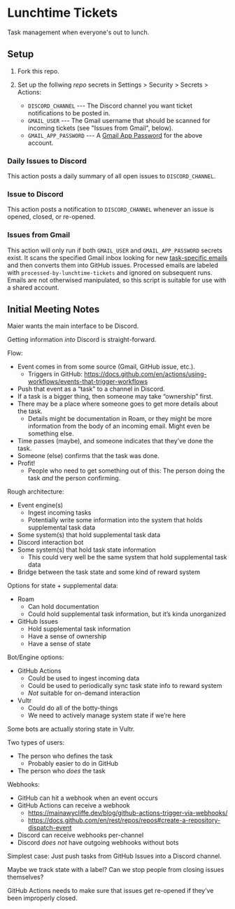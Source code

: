 # Lunchtime Tickets

Task management when everyone's out to lunch.

## Setup

1. Fork this repo.

2. Set up the follwing *repo* secrets in Settings > Security > Secrets > Actions:

	- `DISCORD_CHANNEL` --- The Discord channel you want ticket notifications to be posted in.
	- `GMAIL_USER` --- The Gmail username that should be scanned for incoming tickets (see "Issues from Gmail", below).
	- `GMAIL_APP_PASSWORD` --- A [Gmail App Password](https://support.google.com/mail/answer/185833) for the above account.

### Daily Issues to Discord

This action posts a daily summary of all open issues to `DISCORD_CHANNEL`.

### Issue to Discord

This action posts a notification to `DISCORD_CHANNEL` whenever an issue is opened, closed, or re-opened.

### Issues from Gmail

This action will only run if both `GMAIL_USER` and `GMAIL_APP_PASSWORD` secrets exist. It scans the specified Gmail inbox looking for new [task-specific emails](https://support.google.com/a/users/answer/9308648) and then converts them into GitHub issues. Processed emails are labeled with `processed-by-lunchtime-tickets` and ignored on subsequent runs. Emails are not otherwised manipulated, so this script is suitable for use with a shared account.

## Initial Meeting Notes

Maier wants the main interface to be Discord.

Getting information *into* Discord is straight-forward.

Flow:

* Event comes in from some source (Gmail, GitHub issue, etc.).
	* Triggers in GitHub: https://docs.github.com/en/actions/using-workflows/events-that-trigger-workflows
* Push that event as a “task” to a channel in Discord.
* If a task is a bigger thing, then someone may take “ownership” first.
* There may be a place where someone goes to get more details about the task.
	* Details might be documentation in Roam, or they might be more information from the body of an incoming email. Might even be something else.
* Time passes (maybe), and someone indicates that they’ve done the task.
* Someone (else) confirms that the task was done.
* Profit!
	* People who need to get something out of this: The person doing the task *and* the person confirming.

Rough architecture:

* Event engine(s)
	* Ingest incoming tasks
	* Potentially write some information into the system that holds supplemental task data
* Some system(s) that hold supplemental task data
* Discord interaction bot
* Some system(s) that hold task state information
	* This could very well be the same system that hold supplemental task data
* Bridge between the task state and some kind of reward system

Options for state + supplemental data:

* Roam
	* Can hold documentation
	* Could hold supplemental task information, but it’s kinda unorganized
* GitHub Issues
	* Hold supplemental task information
	* Have a sense of ownership
	* Have a sense of state

Bot/Engine options:

* GitHub Actions
	* Could be used to ingest incoming data
	* Could be used to periodically sync task state info to reward system
	* *Not* suitable for on-demand interaction
* Vultr
	* Could do all of the botty-things
	* We need to actively manage system state if we’re here

Some bots are actually storing state in Vultr.

Two types of users:

* The person who defines the task
	* Probably easier to do in GitHub
* The person who *does* the task

Webhooks:

* GitHub can hit a webhook when an event occurs
* GitHub Actions can receive a webhook
	* https://mainawycliffe.dev/blog/github-actions-trigger-via-webhooks/
	* https://docs.github.com/en/rest/repos/repos#create-a-repository-dispatch-event
* Discord can receive webhooks per-channel
* Discord *does not* have outgoing webhooks without bots

Simplest case: Just push tasks from GitHub Issues into a Discord channel.

Maybe we track state with a label? Can we stop people from closing issues themselves?

GitHub Actions needs to make sure that issues get re-opened if they’ve been improperly closed.
